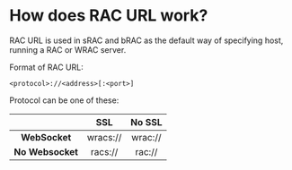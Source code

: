 # How does RAC URL work?

RAC URL is used in sRAC and bRAC as the default way of specifying host, running a RAC or WRAC server.

Format of RAC URL:

```
<protocol>://<address>[:<port>]
```

Protocol can be one of these:

|  | **SSL** | **No SSL** |
| :--: | :--: | :--: |
| **WebSocket** | wracs:// | wrac:// |
| **No Websocket** | racs:// | rac:// |